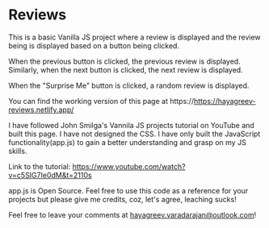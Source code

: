 # Reviews

This is a basic Vanilla JS project where a review is displayed and the review being is displayed based on a button being clicked.

When the previous button is clicked, the previous review is displayed. Similarly, when the next button is clicked, the next review is displayed.

When the "Surprise Me" button is clicked, a random review is displayed.

You can find the working version of this page at https://https://hayagreev-reviews.netlify.app/

I have followed John Smilga's Vannila JS projects tutorial on YouTube and built this page. I have not designed the CSS. I have only built the JavaScript functionality(app.js) to gain a better understanding and grasp on my JS skills.

Link to the tutorial: https://www.youtube.com/watch?v=c5SIG7Ie0dM&t=2110s

app.js is Open Source. Feel free to use this code as a reference for your projects but please give me credits, coz, let's agree, leaching sucks!

Feel free to leave your comments at hayagreev.varadarajan@outlook.com!